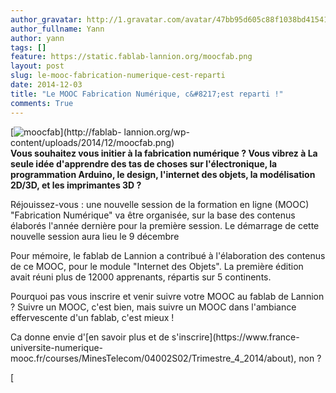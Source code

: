 ```yaml
---
author_gravatar: http://1.gravatar.com/avatar/47bb95d605c88f1038bd415412814eae?s=96&d=mm&r=g
author_fullname: Yann
author: yann
tags: []
feature: https://static.fablab-lannion.org/moocfab.png
layout: post
slug: le-mooc-fabrication-numerique-cest-reparti
date: 2014-12-03
title: "Le MOOC Fabrication Numérique, c&#8217;est reparti !"
comments: True
---
```

[![moocfab](https://static.fablab-lannion.org/moocfab-300x97.png)](http://fablab-
lannion.org/wp-content/uploads/2014/12/moocfab.png)  
**Vous souhaitez vous initier à la fabrication numérique ? Vous vibrez à La seule idée d'apprendre des tas de choses sur l'électronique, la programmation Arduino, le design, l'internet des objets, la modélisation 2D/3D, et les imprimantes 3D ?**

Réjouissez-vous : une nouvelle session de la formation en ligne (MOOC)
"Fabrication Numérique" va être organisée, sur la base des contenus élaborés
l'année dernière pour la première session. Le démarrage de cette nouvelle
session aura lieu le 9 décembre

Pour mémoire, le fablab de Lannion a contribué à l'élaboration des contenus de
ce MOOC, pour le module "Internet des Objets". La première édition avait réuni
plus de 12000 apprenants, répartis sur 5 continents.

Pourquoi pas vous inscrire et venir suivre votre MOOC au fablab de Lannion ?
Suivre un MOOC, c'est bien, mais suivre un MOOC dans l'ambiance effervescente
d'un fablab, c'est mieux !

Ca donne envie d'[en savoir plus et de s'inscrire](https://www.france-
universite-numerique-
mooc.fr/courses/MinesTelecom/04002S02/Trimestre_4_2014/about), non ?

[


